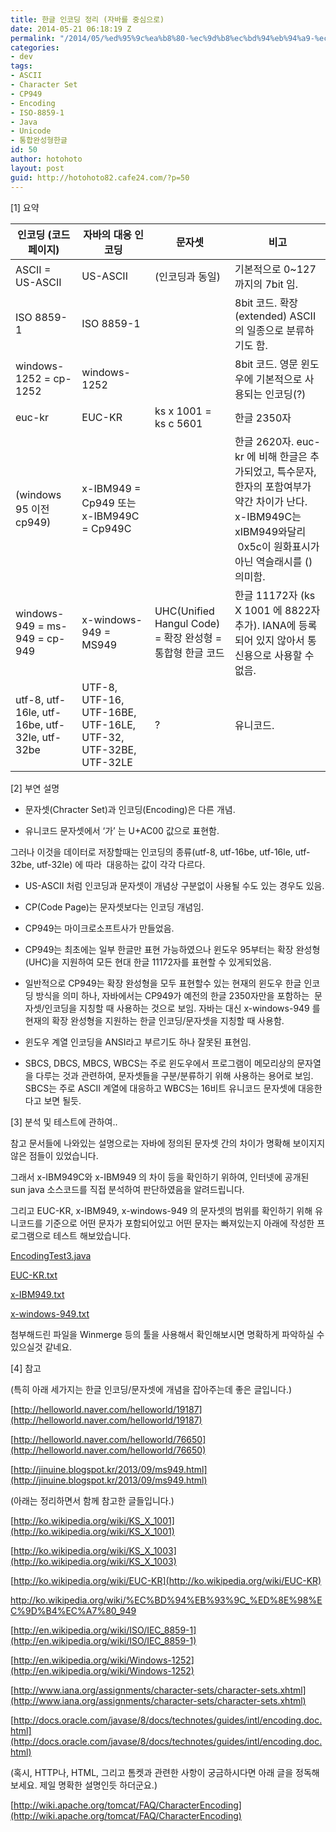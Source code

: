 ```yaml
---
title: 한글 인코딩 정리 (자바를 중심으로)
date: 2014-05-21 06:18:19 Z
permalink: "/2014/05/%ed%95%9c%ea%b8%80-%ec%9d%b8%ec%bd%94%eb%94%a9-%ec%a0%95%eb%a6%ac-%ec%9e%90%eb%b0%94%eb%a5%bc-%ec%a4%91%ec%8b%ac%ec%9c%bc%eb%a1%9c/"
categories:
- dev
tags:
- ASCII
- Character Set
- CP949
- Encoding
- ISO-8859-1
- Java
- Unicode
- 통합완성형한글
id: 50
author: hotohoto
layout: post
guid: http://hotohoto82.cafe24.com/?p=50
---
```


[1] 요약

| 인코딩 (코드페이지) | 자바의 대응 인코딩 | 문자셋 | 비고 |
| -------------- | ------------- | ----- | ----|
| ASCII = US-ASCII | US-ASCII | (인코딩과 동일) | 기본적으로 0~127까지의 7bit 임. |
| ISO 8859-1 | ISO 8859-1 | | 8bit 코드. 확장(extended) ASCII 의 일종으로 분류하기도 함. |
| windows-1252 = cp-1252 | windows-1252 | | 8bit 코드. 영문 윈도우에 기본적으로 사용되는 인코딩(?) |
| euc-kr | EUC-KR | ks x 1001 = ks c 5601 | 한글 2350자 |
| (windows 95 이전 cp949) | x-IBM949 = Cp949 또는 x-IBM949C = Cp949C | | 한글 2620자. euc-kr 에 비해 한글은 추가되었고, 특수문자, 한자의 포함여부가 약간 차이가 난다. x-IBM949C는 xIBM949와달리  0x5c이 원화표시가 아닌 역슬래시를 (\) 의미함. |
| windows-949 = ms-949 = cp-949 | x-windows-949 = MS949 | UHC(Unified Hangul Code) = 확장 완성형 = 통합형 한글 코드 | 한글 11172자 (ks X 1001 에 8822자 추가). IANA에 등록되어 있지 않아서 통신용으로 사용할 수 없음. |
| utf-8, utf-16le, utf-16be, utf-32le, utf-32be |  UTF-8, UTF-16, UTF-16BE, UTF-16LE, UTF-32, UTF-32BE, UTF-32LE |  ? | 유니코드. |













[2] 부연 설명

* 문자셋(Chracter Set)과 인코딩(Encoding)은 다른 개념.

* 유니코드 문자셋에서 ‘가’ 는 U+AC00 값으로 표현함.

그러나 이것을 데이터로 저장할때는 인코딩의 종류(utf-8, utf-16be, utf-16le, utf-32be, utf-32le) 에 따라  대응하는 값이 각각 다르다.

* US-ASCII 처럼 인코딩과 문자셋이 개념상 구분없이 사용될 수도 있는 경우도 있음.

* CP(Code Page)는 문자셋보다는 인코딩 개념임.

* CP949는 마이크로소프트사가 만들었음.

* CP949는 최초에는 일부 한글만 표현 가능하였으나 윈도우 95부터는 확장 완성형(UHC)을 지원하여 모든 현대 한글 11172자를 표현할 수 있게되었음.

* 일반적으로 CP949는 확장 완성형을 모두 표현할수 있는 현재의 윈도우 한글 인코딩 방식을 의미 하나, 자바에서는 CP949가 예전의 한글 2350자만을 포함하는  문자셋/인코딩을 지칭할 때 사용하는 것으로 보임. 자바는 대신 x-windows-949 를 현재의 확장 완성형을 지원하는 한글 인코딩/문자셋을 지칭할 때 사용함.

* 윈도우 계열 인코딩을 ANSI라고 부르기도 하나 잘못된 표현임.

* SBCS, DBCS, MBCS, WBCS는 주로 윈도우에서 프로그램이 메모리상의 문자열을 다루는 것과 관련하여, 문자셋들을 구분/분류하기 위해 사용하는 용어로 보임. SBCS는 주로 ASCII 계열에 대응하고 WBCS는 16비트 유니코드 문자셋에 대응한다고 보면 될듯.

[3] 분석 및 테스트에 관하여..

참고 문서들에 나와있는 설명으로는 자바에 정의된 문자셋 간의 차이가 명확해 보이지지 않은 점들이 있었습니다.

그래서 x-IBM949C와 x-IBM949 의 차이 등을 확인하기 위하여, 인터넷에 공개된 sun java 소스코드를 직접 분석하여 판단하였음을 알려드립니다.

그리고 EUC-KR, x-IBM949, x-windows-949 의 문자셋의 범위를 확인하기 위해 유니코드를 기준으로 어떤 문자가 포함되어있고 어떤 문자는 빠져있는지 아래에 작성한 프로그램으로 테스트 해보았습니다.

[EncodingTest3.java](http://hotohoto82.cafe24.com/wp-content/uploads/1/cfile26.uf.267CB04E537C486F225CC5.java)

[EUC-KR.txt](http://hotohoto82.cafe24.com/wp-content/uploads/1/cfile29.uf.2733504E537C4870034E4F.txt)

[x-IBM949.txt](http://hotohoto82.cafe24.com/wp-content/uploads/1/cfile5.uf.233F194E537C487030D1B6.txt)

[x-windows-949.txt](http://hotohoto82.cafe24.com/wp-content/uploads/1/cfile3.uf.2260D74E537C487013D055.txt)

첨부해드린 파일을 Winmerge 등의 툴을 사용해서 확인해보시면 명확하게 파악하실 수 있으실것 같네요.

[4] 참고

(특히 아래 세가지는 한글 인코딩/문자셋에 개념을 잡아주는데 좋은 글입니다.)

[http://helloworld.naver.com/helloworld/19187](http://helloworld.naver.com/helloworld/19187)

[http://helloworld.naver.com/helloworld/76650](http://helloworld.naver.com/helloworld/76650)

[http://jinuine.blogspot.kr/2013/09/ms949.html](http://jinuine.blogspot.kr/2013/09/ms949.html)

(아래는 정리하면서 함께 참고한 글들입니다.)

[http://ko.wikipedia.org/wiki/KS_X_1001](http://ko.wikipedia.org/wiki/KS_X_1001)

[http://ko.wikipedia.org/wiki/KS_X_1003](http://ko.wikipedia.org/wiki/KS_X_1003)

[http://ko.wikipedia.org/wiki/EUC-KR](http://ko.wikipedia.org/wiki/EUC-KR)

http://ko.wikipedia.org/wiki/%EC%BD%94%EB%93%9C_%ED%8E%98%EC%9D%B4%EC%A7%80_949

[http://en.wikipedia.org/wiki/ISO/IEC_8859-1](http://en.wikipedia.org/wiki/ISO/IEC_8859-1)

[http://en.wikipedia.org/wiki/Windows-1252](http://en.wikipedia.org/wiki/Windows-1252)

[http://www.iana.org/assignments/character-sets/character-sets.xhtml](http://www.iana.org/assignments/character-sets/character-sets.xhtml)

[http://docs.oracle.com/javase/8/docs/technotes/guides/intl/encoding.doc.html](http://docs.oracle.com/javase/8/docs/technotes/guides/intl/encoding.doc.html)

(혹시, HTTP나, HTML, 그리고 톰켓과 관련한 사항이 궁금하시다면 아래 글을 정독해보세요. 제일 명확한 설명인듯 하더군요.)

[http://wiki.apache.org/tomcat/FAQ/CharacterEncoding](http://wiki.apache.org/tomcat/FAQ/CharacterEncoding)
